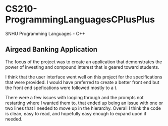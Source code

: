 # CS210-ProgrammingLanguagesCPlusPlus
SNHU Programming Languages - C++ 


## Airgead Banking Application

The focus of the project was to create an application that demonstrates the power of investing and compound interest that is geared toward students.

I think that the user interface went well on this project for the specifications that were provided. I would have preferred to create a better front end but the front end spefications were followed mostly to a t. 

There were a few issues with looping through and the prompts not restarting where I wanted them to, that ended up being an issue with one or two lines that I needed to move up in the hierarchy. Overall I think the code is clean, easy to read, and hopefully easy enough to expand upon if needed. 

